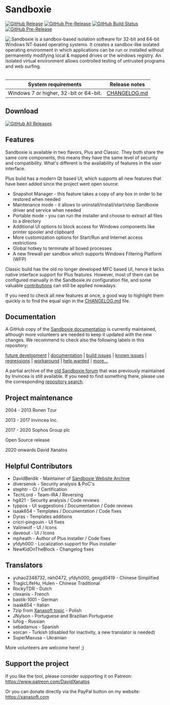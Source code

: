# Sandboxie
[![GitHub Release](https://img.shields.io/github/release/sandboxie-plus/Sandboxie.svg)](https://github.com/sandboxie-plus/Sandboxie/releases/latest) 
[![GitHub Pre-Release](https://img.shields.io/github/release/sandboxie-plus/Sandboxie/all.svg?label=pre-release)](https://github.com/sandboxie-plus/Sandboxie/releases) 
[![GitHub Build Status](https://github.com/sandboxie-plus/Sandboxie/actions/workflows/main.yml/badge.svg)](https://github.com/sandboxie-plus/Sandboxie/actions)
[![GitHub Pre-Release](https://github.com/GGACHA/Sandboxie/actions/workflows/main.yml/badge.svg?branch=master)](https://github.com/GGACHA/Sandboxie/actions/workflows/main.yml)

<img align="left" src="https://user-images.githubusercontent.com/12372772/123517080-8ab20a00-d69f-11eb-8e82-2e18cf6e0303.png">
Sandboxie is a sandbox-based isolation software for 32-bit and 64-bit Windows NT-based operating systems. It creates a sandbox-like isolated operating environment in which applications can be run or installed without permanently modifying local & mapped drives or the windows registry. An isolated virtual environment allows controlled testing of untrusted programs and web surfing.<br><br>

|  System requirements  |      Release notes     |
|         :---:         |          :---:         |
| Windows 7 or higher, 32-bit or 64-bit. |  [CHANGELOG.md](https://github.com/sandboxie-plus/Sandboxie/blob/master/CHANGELOG.md)

## Download
[![GitHub All Releases](https://img.shields.io/github/downloads/sandboxie-plus/Sandboxie/total?style=for-the-badge)](https://github.com/sandboxie-plus/Sandboxie/releases/latest)

## Features
Sandboxie is available in two flavors, Plus and Classic. They both share the same core components, this means they have the same level of security and compatibility.
What's different is the availability of features in the user interface.

Plus build has a modern Qt based UI, which supports all new features that have been added since the project went open source:

  * Snapshot Manager - this feature takes a copy of any box in order to be restored when needed
  * Maintenance mode - it allows to uninstall/install/start/stop Sandboxie driver and service when needed
  * Portable mode - you can run the installer and choose to extract all files to a directory
  * Additional UI options to block access for Windows components like printer spooler and clipboard
  * More customization options for Start/Run and Internet access restrictions
  * Global hotkey to terminate all boxed processes
  * A new firewall per sandbox which supports Windows Filtering Platform (WFP)

Classic build has the old no longer developed MFC based UI, hence it lacks native interface support for Plus features. However, most of them can be configured manually in the Sandboxie.ini configuration file, and some valuable [contributions](https://sandboxie-website-archive.github.io/www.sandboxie.com/old-forums/viewforum1a2d1a2d.html?f=22) can still be applied nowadays.

If you need to check all new features at once, a good way to highlight them quickly is to find the equal sign in the [CHANGELOG.md](https://github.com/sandboxie-plus/Sandboxie/blob/master/CHANGELOG.md) file.

## Documentation
A GitHub copy of the [Sandboxie documentation](https://sandboxie-plus.github.io/sandboxie-docs) is currently maintained, although more volunteers are needed to keep it updated with the new changes. We recommend to check also the following labels in this repository:

[future development](https://github.com/sandboxie-plus/Sandboxie/issues?q=label%3A"future+development") | [documentation](https://github.com/sandboxie-plus/Sandboxie/issues?q=label%3Adocumentation) | [build issues](https://github.com/sandboxie-plus/Sandboxie/issues?q=label%3A%22build+issue%22) | [known issues](https://github.com/sandboxie-plus/Sandboxie/labels/Known%20issue) | [regressions](https://github.com/sandboxie-plus/Sandboxie/issues?q=is%3Aissue+is%3Aopen+label%3Aregression) | [workaround](https://github.com/sandboxie-plus/Sandboxie/issues?q=label%3Aworkaround) | [help wanted](https://github.com/sandboxie-plus/Sandboxie/issues?q=label%3A%22help+wanted%22) | [more...](https://github.com/sandboxie-plus/Sandboxie/labels?sort=count-desc)

A partial archive of the [old Sandboxie forum](https://sandboxie-website-archive.github.io/www.sandboxie.com/old-forums) that was previously maintained by Invincea is still available. If you need to find something there, please use the corresponding [repository search](https://github.com/Sandboxie-Website-Archive/sandboxie-website-archive.github.io).

## Project maintenance
2004 - 2013 Ronen Tzur

2013 - 2017 Invincea Inc.

2017 - 2020 Sophos Group plc

Open Source release

2020 onwards David Xanatos

## Helpful Contributors
- DavidBerdik - Maintainer of [Sandboxie Website Archive](https://github.com/Sandboxie-Website-Archive/sandboxie-website-archive.github.io)
- diversenok - Security analysis & PoC's
- stephtr - CI / Certification
- TechLord - Team-IRA / Reversing
- hg421 - Security analysis / Code reviews
- typpos - UI suggestions / Documentation / Code reviews
- isaak654 - Templates / Documentation / Code fixes
- Dyras - Templates additions
- cricri-pingouin - UI fixes
- Valinwolf - UI / Icons
- daveout - UI / Icons
- mpheath - Author of Plus installer / Code fixes
- yfdyh000 - Localization support for Plus installer
- NewKidOnTheBlock - Changelog fixes

## Translators
- yuhao2348732, nkh0472, yfdyh000, gexgd0419 - Chinese Simplified
- TragicLifeHu, Hulen - Chinese Traditional
- RockyTDR - Dutch
- clexanis - French
- bastik-1001 - German
- isaak654 - Italian
- 7zip from [Xanasoft topic](https://forum.xanasoft.com/viewtopic.php?f=12&t=4&start=10) - Polish
- JNylson - Portuguese and Brazilian Portuguese
- lufog - Russian
- sebadamus - Spanish
- xorcan - Turkish (disabled for inactivity, a new translator is needed)
- SuperMaxusa - Ukrainian

More volunteers are welcome here! ;)

## Support the project
If you like the tool, please consider supporting it on Patreon: https://www.patreon.com/DavidXanatos

Or you can donate directly via the PayPal button on my website: https://xanasoft.com
